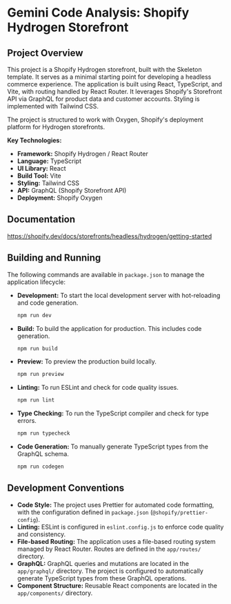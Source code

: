 # Gemini Code Analysis: Shopify Hydrogen Storefront

## Project Overview

This project is a Shopify Hydrogen storefront, built with the Skeleton template. It serves as a minimal starting point for developing a headless commerce experience. The application is built using React, TypeScript, and Vite, with routing handled by React Router. It leverages Shopify's Storefront API via GraphQL for product data and customer accounts. Styling is implemented with Tailwind CSS.

The project is structured to work with Oxygen, Shopify's deployment platform for Hydrogen storefronts.

**Key Technologies:**

*   **Framework:** Shopify Hydrogen / React Router
*   **Language:** TypeScript
*   **UI Library:** React
*   **Build Tool:** Vite
*   **Styling:** Tailwind CSS
*   **API:** GraphQL (Shopify Storefront API)
*   **Deployment:** Shopify Oxygen

## Documentation
https://shopify.dev/docs/storefronts/headless/hydrogen/getting-started

## Building and Running

The following commands are available in `package.json` to manage the application lifecycle:

*   **Development:** To start the local development server with hot-reloading and code generation.
    ```bash
    npm run dev
    ```

*   **Build:** To build the application for production. This includes code generation.
    ```bash
    npm run build
    ```

*   **Preview:** To preview the production build locally.
    ```bash
    npm run preview
    ```

*   **Linting:** To run ESLint and check for code quality issues.
    ```bash
    npm run lint
    ```

*   **Type Checking:** To run the TypeScript compiler and check for type errors.
    ```bash
    npm run typecheck
    ```

*   **Code Generation:** To manually generate TypeScript types from the GraphQL schema.
    ```bash
    npm run codegen
    ```

## Development Conventions

*   **Code Style:** The project uses Prettier for automated code formatting, with the configuration defined in `package.json` (`@shopify/prettier-config`).
*   **Linting:** ESLint is configured in `eslint.config.js` to enforce code quality and consistency.
*   **File-based Routing:** The application uses a file-based routing system managed by React Router. Routes are defined in the `app/routes/` directory.
*   **GraphQL:** GraphQL queries and mutations are located in the `app/graphql/` directory. The project is configured to automatically generate TypeScript types from these GraphQL operations.
*   **Component Structure:** Reusable React components are located in the `app/components/` directory.
